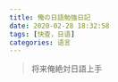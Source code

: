 ```yaml
---
title: 俺の日語勉強日記
date: 2020-02-28 18:32:58
tags: [快查，日语]
categories: 语言
---
```

<blockquote class="blockquote-center">将来俺絶対日語上手</blockquote>
<!--    more    -->